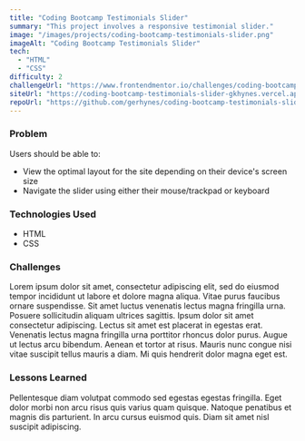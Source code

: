 ```yaml
---
title: "Coding Bootcamp Testimonials Slider"
summary: "This project involves a responsive testimonial slider."
image: "/images/projects/coding-bootcamp-testimonials-slider.png"
imageAlt: "Coding Bootcamp Testimonials Slider"
tech:
  - "HTML"
  - "CSS"
difficulty: 2
challengeUrl: "https://www.frontendmentor.io/challenges/coding-bootcamp-testimonials-slider-4FNyLA8JL"
siteUrl: "https://coding-bootcamp-testimonials-slider-gkhynes.vercel.app/"
repoUrl: "https://github.com/gerhynes/coding-bootcamp-testimonials-slider"
---
```


### Problem

Users should be able to:

- View the optimal layout for the site depending on their device's screen size
- Navigate the slider using either their mouse/trackpad or keyboard

### Technologies Used

- HTML
- CSS

### Challenges

Lorem ipsum dolor sit amet, consectetur adipiscing elit, sed do eiusmod tempor incididunt ut labore et dolore magna aliqua. Vitae purus faucibus ornare suspendisse. Sit amet luctus venenatis lectus magna fringilla urna. Posuere sollicitudin aliquam ultrices sagittis. Ipsum dolor sit amet consectetur adipiscing. Lectus sit amet est placerat in egestas erat. Venenatis lectus magna fringilla urna porttitor rhoncus dolor purus. Augue ut lectus arcu bibendum. Aenean et tortor at risus. Mauris nunc congue nisi vitae suscipit tellus mauris a diam. Mi quis hendrerit dolor magna eget est.

### Lessons Learned

Pellentesque diam volutpat commodo sed egestas egestas fringilla. Eget dolor morbi non arcu risus quis varius quam quisque. Natoque penatibus et magnis dis parturient. In arcu cursus euismod quis. Diam sit amet nisl suscipit adipiscing.
